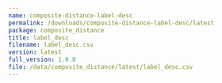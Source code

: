 ```yaml
---
name: composite-distance-label-desc
permalink: /downloads/composite-distance-label-desc/latest
package: composite_distance
title: label_desc
filename: label_desc.csv
version: latest
full_version: 1.0.0
file: /data/composite_distance/latest/label_desc.csv
---
```

